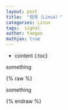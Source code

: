 ```yaml
---
layout: post
title:  "信号（Linux）"
categories: Linux
tags:  signal
author: tangoo
mathjax: true
---
```



* content
{:toc}

something






{% raw %}


something


{% endraw %}